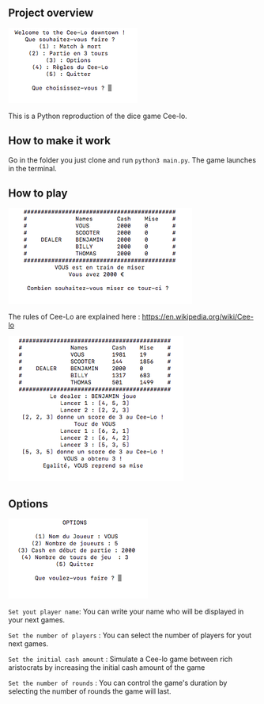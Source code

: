 ## Project overview

![alt text](./ressources/readme_home_picture.png)

This is a Python reproduction of the dice game Cee-lo.


## How to make it work

Go in the folder you just clone and run `python3 main.py`. The game launches in the terminal.


## How to play

![alt text](./ressources/readme_ingame_picture.png)

The rules of Cee-Lo are explained here : https://en.wikipedia.org/wiki/Cee-lo

![alt text](./ressources/readme_ingame_picture_2.png)


## Options

![alt text](./ressources/readme_options_page.png)

`Set yout player name`: You can write your name who will be displayed in your next games.

`Set the number of players` : You can select the number of players for yout next games.

`Set the initial cash amount` : Simulate a Cee-lo game between rich aristocrats by increasing the initial cash amount of the game

`Set the number of rounds` : You can control the game's duration by selecting the number of rounds the game will last.  


